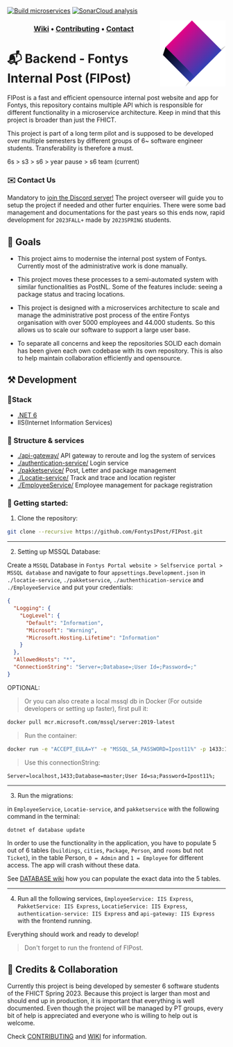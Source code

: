 [![Build microservices](https://github.com/FontysIPost/FIPost/actions/workflows/build-and-test-microservices.yml/badge.svg)](https://github.com/FontysIPost/FIPost/actions/workflows/build-and-test-microservices.yml)
[![SonarCloud analysis](https://github.com/FontysIPost/FIPost/actions/workflows/sonarcloud-scanner.yml/badge.svg)](https://github.com/FontysIPost/FIPost/actions/workflows/sonarcloud-scanner.yml)

<img align="right" width="30%" src="./resources/logo.png"></img>

<h3 align="middle">
<a href="https://github.com/FontysIPost/FIPost/wiki">Wiki</a>
<a>•</a>
<a href="https://github.com/FontysIPost/FIPost/blob/dev/.github/CONTRIBUTING.md">Contributing</a>
<a>•</a>
<a href="https://discord.gg/3xFK8ZAA3d">Contact</a>
</h3>

# 📬 Backend - Fontys Internal Post (FIPost)

FIPost is a fast and efficient opensource internal post website and app for Fontys,
this repository contains multiple API which is responsible for different functionality in a microservice architecture.
Keep in mind that this project is broader than just the FHICT.

This project is part of a long term pilot and is supposed to be developed over multiple semesters
by different groups of 6~ software engineer students. Transferability is therefore a must.

6s > s3 > s6 > year pause > s6 team (current)

### ✉️ Contact Us
Mandatory to [join the Discord server!](https://discord.gg/3xFK8ZAA3d) The project overseer will guide you to setup the project if needed and other furter enquiries.
There were some bad management and documentations for the past years so this ends now, rapid development for `2023FALL+` made by `2023SPRING` students.

## 🎯 Goals

* This project aims to modernise the internal post system of Fontys. Currently most of the administrative work is done manually.

* This project moves these processes to a semi-automated system with similar functionalities as PostNL.
  Some of the features include: seeing a package status and tracing locations.

* This project is designed with a microservices architecture to scale and manage the administrative post process of the entire Fontys organisation
  with over 5000 employees and 44.000 students. So this allows us to scale our software to support a large user base.

* To separate all concerns and keep the repositories SOLID each domain has been given each own codebase with its own repository.
  This is also to help maintain collaboration efficiently and opensource.

## ⚒️ Development
### 📐Stack
- [.NET 6](https://dotnet.microsoft.com/en-us/download/dotnet/thank-you/runtime-aspnetcore-6.0.0-windows-x64-installer)
-  IIS(Internet Information Services)

### 📁 Structure & services
- [./api-gateway/](https://github.com/FontysIPost/FIPost/tree/master/api-gateway) API gateway to reroute and log the system of services
- [./authentication-service/](https://github.com/FontysIPost/FIPost/tree/master/authentication-service) Login service
- [./pakketservice/](https://github.com/FIPost/tree/master/pakketservice) Post, Letter and package management
- [./Locatie-service/](https://github.com/FontysIPost/FIPost/tree/master/locatieservice) Track and trace and location register
- [./EmployeeService/](https://github.com/FontysIPost/FIPost/tree/master/personeel-service) Employee management for package registration

### 🏁 Getting started:
1. Clone the repository:
```sh
git clone --recursive https://github.com/FontysIPost/FIPost.git
```
___
2. Setting up MSSQL Database:

Create a `MSSQL` Database in `Fontys Portal website > Selfservice portal > MSSQL database` and navigate to four `appsettings.Development.json` in `./locatie-service`, `./pakketservice`, `./authenthication-service` and `./EmployeeService` and put your credentials:
```json
{
  "Logging": {
    "LogLevel": {
      "Default": "Information",
      "Microsoft": "Warning",
      "Microsoft.Hosting.Lifetime": "Information"
    }
  },
  "AllowedHosts": "*",
  "ConnectionString": "Server=;Database=;User Id=;Password=;"
}
```
OPTIONAL:
> Or you can also create a local mssql db in Docker (For outside developers or setting up faster), first pull it:
```sh
docker pull mcr.microsoft.com/mssql/server:2019-latest
```
> Run the container:
```sh
docker run -e "ACCEPT_EULA=Y" -e "MSSQL_SA_PASSWORD=Ipost11%" -p 1433:1433 -d --name MSSQLIPost mcr.microsoft.com/mssql/server:2019-latest
```
> Use this connectionString:
```
Server=localhost,1433;Database=master;User Id=sa;Password=Ipost11%;
```
___
3. Run the migrations:

in `EmployeeService`, `Locatie-service`, and `pakketservice` with the following command in the terminal:
```
dotnet ef database update
```
In order to use the functionality in the application, you have to populate 5 out of 6 tables (`buildings`, `cities`, `Package`, `Person`, and `rooms` but not `Ticket`), in the table Person, `0 = Admin` and `1 = Employee` for different access. The app will crash without these data.

See [DATABASE wiki](https://github.com/FontysIPost/FIPost/wiki/Database) how you can populate the exact data into the 5 tables.
___
4. Run all the following services, `EmployeeService: IIS Express`, `PakketService: IIS Express`, `LocatieService: IIS Express`, `authentication-service: IIS Express` and `api-gateway: IIS Express` with the frontend running.

Everything should work and ready to develop!
> Don't forget to run the frontend of FIPost.
## 🤝 Credits & Collaboration

Currently this project is being developed by semester 6 software students of the FHICT Spring 2023.
Because this project is larger than most and should end up in production,
it is important that everything is well documented. Even though the project will be managed by PT groups,
every bit of help is appreciated and everyone who is willing to help out is welcome.

Check [CONTRIBUTING](https://github.com/FontysIPost/FIPost/blob/dev/.github/CONTRIBUTING.md) and [WIKI](https://github.com/FontysIPost/FIPost) for information.

